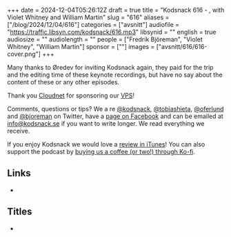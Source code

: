+++
date = 2024-12-04T05:26:12Z
draft = true
title = "Kodsnack 616 - , with Violet Whitney and William Martin"
slug = "616"
aliases = ["/blog/2024/12/04/616"]
categories = ["avsnitt"]
audiofile = "https://traffic.libsyn.com/kodsnack/616.mp3"
libsynid = ""
english = true
audiosize = ""
audiolength = ""
people = ["Fredrik Björeman", "Violet Whitney", "William Martin"]
sponsor = [""]
images = ["avsnitt/616/616-cover.png"]
+++

Many thanks to Øredev for inviting Kodsnack again, they paid for the trip and the editing time of these keynote recordings, but have no say about the content of these or any other episodes.

Thank you [Cloudnet](http://www.cloudnet.se) for sponsoring our [VPS](http://en.wikipedia.org/wiki/Virtual_private_server)!

Comments, questions or tips? We a	re [@kodsnack](https://www.twitter.com/kodsnack), [@tobiashieta](https://www.twitter.com/tobiashieta), [@oferlund](https://twitter.com/oferlund) and [@bjoreman](https://www.twitter.com/bjoreman) on Twitter, have a [page on Facebook](https://www.facebook.com/kodsnack) and can be emailed at [info@kodsnack.se](mailto:info@kodsnack.se) if you want to write longer. We read everything we receive.

If you enjoy Kodsnack we would love a [review in iTunes](http://itunes.apple.com/se/podcast/kodsnack/id561631498?l=en)! You can also support the podcast by <a href="https://ko-fi.com/kodsnack" rel="payment">buying us a coffee (or two!) through Ko-fi</a>.

## Links ##
* 

## Titles ##
* 